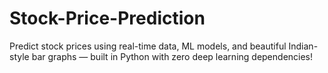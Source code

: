 # Stock-Price-Prediction
Predict stock prices using real-time data, ML models, and beautiful Indian-style bar graphs — built in Python with zero deep learning dependencies!
